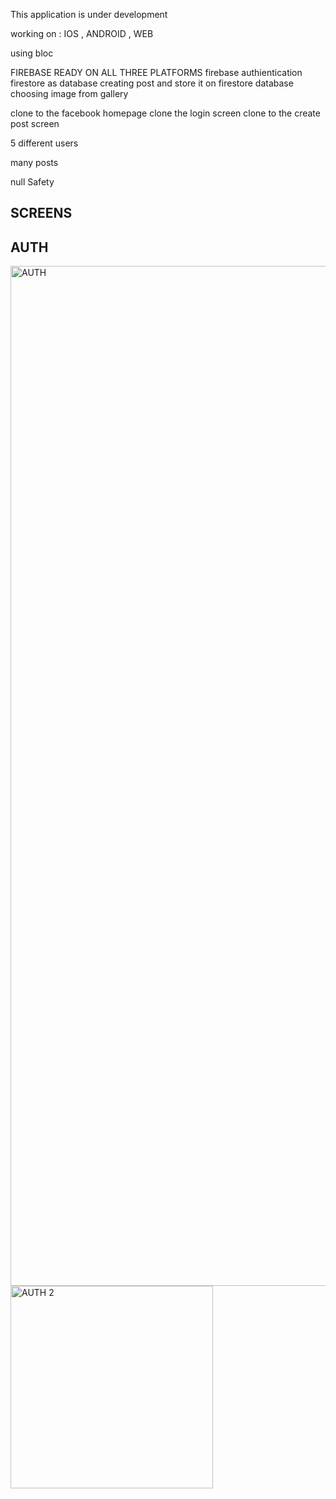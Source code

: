 
This application is under development

working on : IOS , ANDROID , WEB 


using bloc

FIREBASE READY ON ALL THREE PLATFORMS 
firebase authientication
firestore as database
creating post and store it on firestore database
choosing image from gallery

clone to the facebook homepage 
clone the login screen
clone to the create post screen

5 different users

many posts 

null Safety 


## SCREENS

## AUTH

<img width="1632" alt="AUTH" src="https://user-images.githubusercontent.com/30737385/133774623-c609e797-1819-4a67-a0f2-c46c784d5847.png">


<img width="324" alt="AUTH 2" src="https://user-images.githubusercontent.com/30737385/133774671-7aeb71a5-68dc-4f82-9f31-df16f6b1bd87.png">
